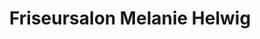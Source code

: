 ---
title: "Friseursalon Melanie Helwig"
url: /landau-in-der-pfalz/friseursalon-melanie-helwig/
shop: Friseur
---